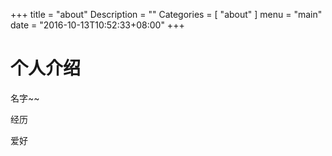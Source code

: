 
+++
title = "about"
Description = ""
Categories = [
  "about"
]
menu = "main"
date = "2016-10-13T10:52:33+08:00"
+++

# 个人介绍

名字~~

经历

爱好
